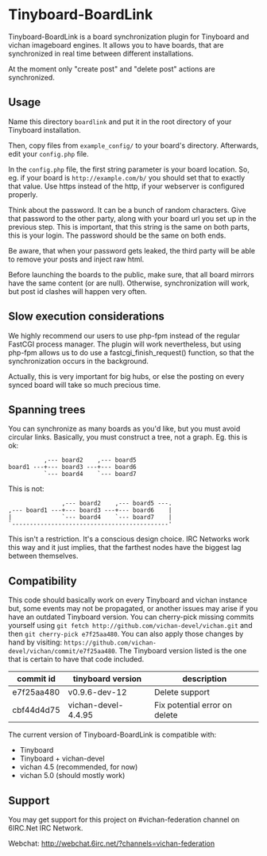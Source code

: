 Tinyboard-BoardLink
===================

Tinyboard-BoardLink is a board synchronization plugin for Tinyboard and vichan
imageboard engines. It allows you to have boards, that are synchronized in
real time between different installations.

At the moment only "create post" and "delete post" actions are synchronized.


Usage
-----
Name this directory ```boardlink``` and put it in the root directory of your
Tinyboard installation.

Then, copy files from ```example_config/``` to your board's directory.
Afterwards, edit your ```config.php``` file.

In the ```config.php``` file, the first string parameter is your board
location. So, eg. if your board is ```http://example.com/b/``` you should
set that to exactly that value. Use https instead of the http, if your
webserver is configured properly.

Think about the password. It can be a bunch of random characters. Give that
password to the other party, along with your board url you set up in the
previous step. This is important, that this string is the same on both parts,
this is your login. The password should be the same on both ends.

Be aware, that when your password gets leaked, the third party will be able
to remove your posts and inject raw html.

Before launching the boards to the public, make sure, that all board mirrors
have the same content (or are null). Otherwise, synchronization will work,
but post id clashes will happen very often.


Slow execution considerations
-----------------------------
We highly recommend our users to use php-fpm instead of the regular FastCGI
process manager. The plugin will work nevertheless, but using php-fpm allows
us to do use a fastcgi_finish_request() function, so that the synchronization
occurs in the background.

Actually, this is very important for big hubs, or else the posting on every
synced board will take so much precious time.


Spanning trees
--------------
You can synchronize as many boards as you'd like, but you must avoid circular
links. Basically, you must construct a tree, not a graph. Eg. this is ok:

              ,--- board2    ,--- board5
    board1 ---+--- board3 ---+--- board6
              `--- board4    `--- board7

This is not:

                   ,--- board2    ,--- board5 ---.
    ,--- board1 ---+--- board3 ---+--- board6    | 
    |              `--- board4    `--- board7    |
    `--------------------------------------------'

This isn't a restriction. It's a conscious design choice. IRC Networks work
this way and it just implies, that the farthest nodes have the biggest lag
between themselves.


Compatibility
-------------
This code should basically work on every Tinyboard and vichan instance but,
some events may not be propagated, or another issues may arise if you have
an outdated Tinyboard version. You can cherry-pick missing commits yourself
using ```git fetch http://github.com/vichan-devel/vichan.git``` and
then ```git cherry-pick e7f25aa480```. You can also apply those changes
by hand by visiting: ```https://github.com/vichan-devel/vichan/commit/e7f25aa480```.
The Tinyboard version listed is the one that is certain to have that code
included.

| commit id  | tinyboard version   | description                   |
| ---------- | ------------------- | ----------------------------- |
| e7f25aa480 | v0.9.6-dev-12       | Delete support                |
| cbf44d4d75 | vichan-devel-4.4.95 | Fix potential error on delete |

The current version of Tinyboard-BoardLink is compatible with:

* Tinyboard
* Tinyboard + vichan-devel
* vichan 4.5 (recommended, for now)
* vichan 5.0 (should mostly work)


Support
-------
You may get support for this project on #vichan-federation channel on
6IRC.Net IRC Network.

Webchat: http://webchat.6irc.net/?channels=vichan-federation
